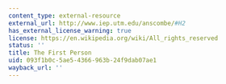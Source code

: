 ```yaml
---
content_type: external-resource
external_url: http://www.iep.utm.edu/anscombe/#H2
has_external_license_warning: true
license: https://en.wikipedia.org/wiki/All_rights_reserved
status: ''
title: The First Person
uid: 093f1b0c-5ae5-4366-963b-24f9dab07ae1
wayback_url: ''
---
```

